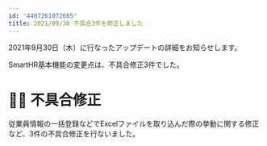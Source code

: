 ```yaml
---
id: '4407261072665'
title: 2021/09/30 不具合3件を修正しました
---
```

2021年9月30日（木）に行なったアップデートの詳細をお知らせします。

SmartHR基本機能の変更点は、不具合修正3件でした。

# 👨‍⚕️ 不具合修正

従業員情報の一括登録などでExcelファイルを取り込んだ際の挙動に関する修正など、3件の不具合修正を行ないました。
